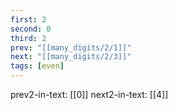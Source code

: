 ```yaml
---
first: 2
second: 0
third: 2
prev: "[[many_digits/2/1]]"
next: "[[many_digits/2/3]]"
tags: [even]
---
```

prev2-in-text: [[0]]
next2-in-text: [[4]]
